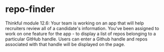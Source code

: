 # repo-finder
Thinkful module 12.6:
Your team is working on an app that will help recruiters review all of a candidate's information. You've been assigned to work on one feature for the app - to display a list of repos belonging to a particular GitHub handle. Users can enter a Github handle and repos associated with that handle will be displayed on the page. 
